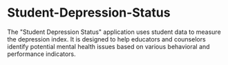 # Student-Depression-Status
The "Student Depression Status" application uses student data to measure the depression index. It is designed to help educators and counselors identify potential mental health issues based on various behavioral and performance indicators.
